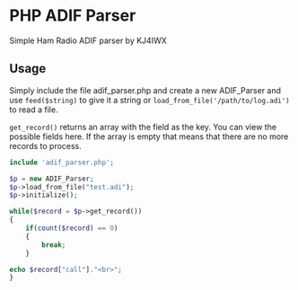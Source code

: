# PHP ADIF Parser
Simple Ham Radio ADIF parser by KJ4IWX

## Usage
Simply include the file adif_parser.php and create a new ADIF_Parser and use `feed($string)` to give it a string or `load_from_file('/path/to/log.adi')` to read a file.

`get_record()` returns an array with the field as the key. You can view the possible fields here. If the array is empty that means that there are no more records to process.
```php
include 'adif_parser.php';

$p = new ADIF_Parser;
$p->load_from_file("test.adi");
$p->initialize();

while($record = $p->get_record())
{
	if(count($record) == 0)
	{
		break;
	}

echo $record["call"]."<br>";
}
```
